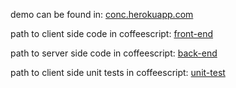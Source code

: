 demo can be found in: [conc.herokuapp.com](http://conc.herokuapp.com)

path to client side code in coffeescript: [front-end](https://github.com/erwinmombay/concentration/tree/master/src/client/coffee)

path to server side code in coffeescript: [back-end](https://github.com/erwinmombay/concentration/tree/master/src/server)

path to client side unit tests in coffeescript: [unit-test](https://github.com/erwinmombay/concentration/tree/master/specs/coffee)
